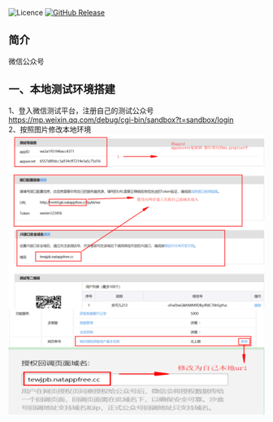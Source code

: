 ![Licence](https://img.shields.io/badge/licence-none-green.svg)
[![GitHub Release](https://img.shields.io/github/release/lihengming/spring-boot-api-project-seed.svg)](https://github.com/lihengming/spring-boot-api-project-seed/releases)
## 简介
微信公众号
## 一、本地测试环境搭建
1、登入微信测试平台，注册自己的测试公众号
https://mp.weixin.qq.com/debug/cgi-bin/sandbox?t=sandbox/login   
2、按照图片修改本地环境  
![image](https://github.com/xiaosong-git/wx_smart_community/blob/master/images/%E4%BF%AE%E6%94%B9%E5%85%AC%E4%BC%97%E5%8F%B7%E4%BF%A1%E6%81%AF%E4%B8%BA%E6%9C%AC%E5%9C%B0uri1.png)
![image](https://github.com/xiaosong-git/wx_smart_community/blob/master/images/%E4%BF%AE%E6%94%B9%E5%85%AC%E4%BC%97%E5%8F%B7%E4%BF%A1%E6%81%AF%E4%B8%BA%E6%9C%AC%E5%9C%B0uri2.png)

